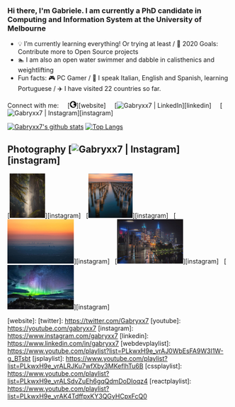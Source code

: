 ###  Hi there, I'm Gabriele. I am currently a PhD candidate in Computing and Information System at the University of Melbourne
- 💡 I’m currently learning everything! Or trying at least / 🎯 2020 Goals: Contribute more to Open Source projects
- 🏊 I am also an open water swimmer and dabble in calisthenics and weightlifting
- Fun facts: 🎮 PC Gamer / 💬 I speak Italian, English and Spanish, learning Portuguese / ✈️ I have visited 22 countries so far.


Connect with me:  &nbsp; &nbsp;
[<img alt="gmarini.com" width="15px" src="https://raw.githubusercontent.com/iconic/open-iconic/master/svg/globe.svg" />][website] &nbsp; &nbsp;
[<img alt="Gabryxx7 | LinkedIn" width="15px" src="https://cdn.jsdelivr.net/npm/simple-icons@v3/icons/linkedin.svg" />][linkedin] &nbsp; &nbsp;
[<img alt="Gabryxx7 | Instagram" width="15px" src="https://cdn.jsdelivr.net/npm/simple-icons@v3/icons/instagram.svg" />][instagram] &nbsp; &nbsp;

[![Gabryxx7's github stats](https://github-readme-stats.vercel.app/api?username=Gabryxx7&count_private=true&show_icons=true&theme=onedark&include_all_commits=1)](https://github.com/Gabryxx7)
[![Top Langs](https://github-readme-stats.vercel.app/api/top-langs/?username=Gabryxx7&layout=compact&theme=onedark)](https://github.com/Gabryxx7)

## Photography [<img alt="Gabryxx7 | Instagram" width="15px" src="https://cdn.jsdelivr.net/npm/simple-icons@v3/icons/instagram.svg" />][instagram]
[<img alt="Gabryxx7 | Instagram" height="100px" src="/assets/gabryxx7/img/photos/202006/79841217_555270635156572_8260864494112333405_n.jpg" />][instagram] &nbsp; 
[<img alt="Gabryxx7 | Instagram" height="100px" src="/assets/gabryxx7/img/photos/202006/d921048b9f8858f8fbbd9f651a64c5cb.jpg" />][instagram] &nbsp; 
[<img alt="Gabryxx7 | Instagram" height="100px" src="/assets/gabryxx7/img/photos/202006/105949108_979756645775165_8661279133103583059_n.jpg" />][instagram] &nbsp; 
[<img alt="Gabryxx7 | Instagram" height="100px" src="/assets/gabryxx7/img/photos/202004/eeadc6e1a203c084fe15656aaa7528ee.jpg" />][instagram] &nbsp; 
[<img alt="Gabryxx7 | Instagram" height="100px" src="/assets/gabryxx7/img/photos/201909/260a4453657269ad127dfc1b661bbea5.jpg" />][instagram] &nbsp; 



[website]: 
[twitter]: https://twitter.com/Gabryxx7
[youtube]: https://youtube.com/gabryxx7
[instagram]: https://www.instagram.com/gabryxx7
[linkedin]: https://www.linkedin.com/in/gabryxx7
[webdevplaylist]: https://www.youtube.com/playlist?list=PLkwxH9e_vrAJ0WbEsFA9W3I1W-g_BTsbt
[jsplaylist]: https://www.youtube.com/playlist?list=PLkwxH9e_vrALRJKu7wfXby3MKeflhTu6B
[cssplaylist]: https://www.youtube.com/playlist?list=PLkwxH9e_vrALSdvZuEh6gqQdmDoDIoqz4
[reactplaylist]: https://www.youtube.com/playlist?list=PLkwxH9e_vrAK4TdffpxKY3QGyHCpxFcQ0

<!-- Source: https://raw.githubusercontent.com/codeSTACKr/codeSTACKr/master/README.md -->

